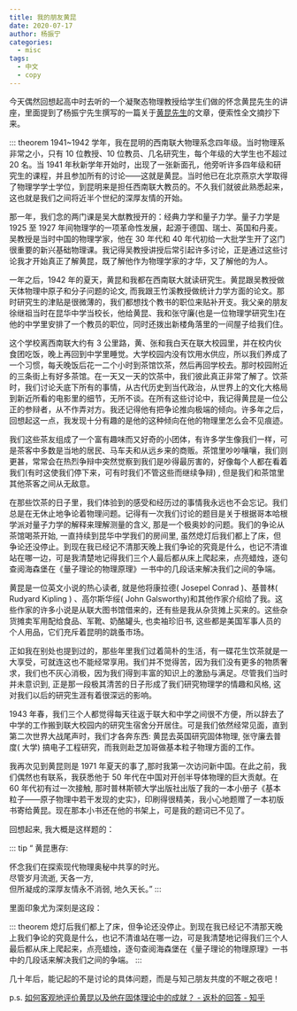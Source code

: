 ```yaml
---
title: 我的朋友黄昆
date: 2020-07-17
author: 杨振宁
categories:
  - misc
tags:
  - 中文
  - copy
---
```


今天偶然回想起高中时去听的一个凝聚态物理教授给学生们做的怀念黄昆先生的讲座，里面提到了杨振宁先生撰写的一篇关于[黄昆先生](https://zh.wikipedia.org/wiki/%E9%BB%84%E6%98%86)的文章，便索性全文摘抄下来。

<!-- more -->

::: theorem
1941~1942 学年，我在昆明的西南联大物理系念四年级。当时物理系非常之小，只有 10 位教授、10 位教员、几名研究生，每个年级的大学生也不超过 20 名。当 1941 年秋新学年开始时，出现了一张新面孔，他旁听许多四年级和研究生的课程，并且参加所有的讨论——这就是黄昆。当时他已在北京燕京大学取得了物理学学士学位，到昆明来是担任西南联大教员的。不久我们就彼此熟悉起来，这也就是我们之间将近半个世纪的深厚友情的开始。

那一年，我们念的两门课是吴大猷教授开的：经典力学和量子力学。量子力学是 1925 至 1927 年间物理学的一项革命性发展，起源于德国、瑞士、英国和丹麦。吴教授是当时中国的物理学家，他在 30 年代和 40 年代初给一大批学生开了这门很重要的新兴基础物理课。我记得吴教授讲授后常引起许多讨论，正是通过这些讨论我才开始真正了解黄昆，既了解他作为物理学家的才华，又了解他的为人。

一年之后，1942 年的夏天，黄昆和我都在西南联大就读研究生。黄昆跟吴教授做天体物理中原子和分子问题的论文, 而我跟王竹溪教授做统计力学方面的论文。那时研究生的津贴是很微薄的，我们都想找个教书的职位来贴补开支。我父亲的朋友徐继祖当时在昆华中学当校长，他给黄昆、我和张守廉(也是一位物理学研究生)在他的中学里安排了一个教员的职位，同时还拨出新楼角落里的一间屋子给我们住。

这个学校离西南联大约有 3 公里路，黄、张和我白天在联大校园里，并在校内伙食团吃饭，晚上再回到中学里睡觉。大学校园内没有饮用水供应，所以我们养成了一个习惯，每夭晚饭后花一二个小时到茶馆饮茶，然后再回学校去。那时校园附近的三条街上有好多茶馆。在一天又一天的饮茶中，我们彼此真正非常了解了。饮茶时，我们讨论夭底下所有的事情，从古代历史到当代政治，从世界上的文化大格局到新近所看的电影里的细节，无所不谈。在所有这些讨论中，我记得黄昆是一位公正的参辩者，从不作弄对方。我还记得他有把争论推向极端的倾向。许多年之后，回想起这一点，我发现十分有趣的是他的这种倾向在他的物理里怎么会不见痕迹。

我们这些茶友组成了一个富有趣味而又好奇的小团体，有许多学生像我们一样，可是茶客中多数是当地的居民、马车夫和从远乡来的商贩。茶馆里吵吵嚷嚷，我们则更甚，常常会在热烈争辩中突然觉察到我们是吵得最厉害的，好像每个人都在看着我们(有时这使我们停下来，可有时我们不管这些而继续争辩) , 但是我们和茶馆里其他茶客之间从无敌意。

在那些饮茶的日子里，我们体验到的感受和经历过的事情我永远也不会忘记。我们总是在无休止地争论着物理问题。记得有一次我们讨论的题目是关于根据哥本哈根学派对量子力学的解释来理解测量的含义, 那是一个极奥妙的问题。我们的争论从茶馆喝茶开始, 一直持续到昆华中学我们的房间里, 虽然熄灯后我们都上了床，但争论还没停止。到现在我已经记不清那天晚上我们争论的究竟是什么，也记不清谁站在哪一边，可是我清楚地记得我们三个人最后都从床上爬起来，点亮蜡烛，逐句查阅海森堡在《量子理论的物理原理》一书中的几段话来解决我们之间的争端。

黄昆是一位英文小说的热心读者, 就是他将康拉德( Josepel Conrad )、基普林( Rudyard Kipling ) 、高尔斯华绥( John Galsworthy)和其他作家介绍给了我。这些作家的许多小说是从联大图书馆借来的，还有些是我从杂货摊上买来的。这些杂货摊卖军用配给食品、军靴、奶酪罐头, 也卖袖珍旧书, 这些都是美国军事人员的个人用品，它们充斥着昆明的跳蚤市场。

正如我在别处也提到过的，那些年里我们过着简朴的生活，有一碟花生饮茶就是一大享受，可就连这也不能经常享用。我们并不觉得苦，因为我们没有更多的物质奢求，我们也不灰心消极，因为我们得到丰富的知识上的激励与满足。尽管我们当时并未意识到, 正是那一段极其清苦的日子形成了我们研究物理学的情趣和风格, 这对我们以后的研究生涯有着很深远的影响。

1943 年春，我们三个人都觉得每天往返于联大和中学之间很不方便，所以辞去了中学的工作搬到联大校园内的研究生宿舍分开居住。可是我们依然经常见面，直到第二次世界大战尾声时，我们才各奔东西: 黄昆去英国研究固体物理, 张守廉去普度( 大学) 搞电子工程研究，而我则赴芝加哥做基本粒子物理方面的工作。

我再次见到黄昆则是 1971 年夏天的事了,那时我第一次访问新中国。在此之前，我们偶然也有联系，我获悉他于 50 年代在中国对开创半导体物理的巨大贡献。在 60 年代初有过一次接触, 那时普林斯顿大学出版社出版了我的一本小册子《基本粒子——原子物理中若干发现的史实》，印刷得很精美，我小心地题赠了一本初版书寄给黄昆。现在那本小书还在他的书架上，可是我的题词已不见了。

回想起来, 我大概是这样题的：

::: tip
“ 黄昆惠存:

怀念我们在探索现代物理奥秘中共享的时光。  
尽管岁月流逝, 天各一方,  
但所凝成的深厚友情永不消弱, 地久天长。”
:::

里面印象尤为深刻是这段：

::: theorem
熄灯后我们都上了床，但争论还没停止。到现在我已经记不清那天晚上我们争论的究竟是什么，也记不清谁站在哪一边，可是我清楚地记得我们三个人最后都从床上爬起来，点亮蜡烛，逐句查阅海森堡在《量子理论的物理原理》一书中的几段话来解决我们之间的争端。
:::

几十年后，能记起的不是讨论的具体问题，而是与知己朋友共度的不眠之夜吧！

p.s. [如何客观地评价黄昆以及他在固体理论中的成就？ - 返朴的回答 - 知乎](https://www.zhihu.com/question/31757832/answer/704685743)
